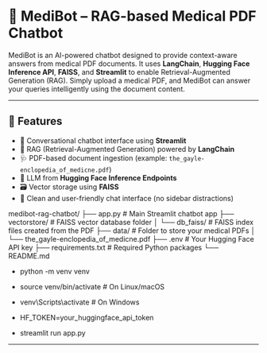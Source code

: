 # 🧠 MediBot – RAG-based Medical PDF Chatbot

MediBot is an AI-powered chatbot designed to provide context-aware answers from medical PDF documents. It uses **LangChain**, **Hugging Face Inference API**, **FAISS**, and **Streamlit** to enable Retrieval-Augmented Generation (RAG). Simply upload a medical PDF, and MediBot can answer your queries intelligently using the document content.

---

## 🚀 Features

- 💬 Conversational chatbot interface using **Streamlit**
- 🧠 RAG (Retrieval-Augmented Generation) powered by **LangChain**
- 🩺 PDF-based document ingestion (example: `the_gayle-enclopedia_of_medicne.pdf`)
- 🤖 LLM from **Hugging Face Inference Endpoints**
- 🗃️ Vector storage using **FAISS**
- 🎨 Clean and user-friendly chat interface (no sidebar distractions)


medibot-rag-chatbot/
├── app.py # Main Streamlit chatbot app
├── vectorstore/ # FAISS vector database folder
│ └── db_faiss/ # FAISS index files created from the PDF
├── data/ # Folder to store your medical PDFs
│ └── the_gayle-enclopedia_of_medicne.pdf
├── .env # Your Hugging Face API key
├── requirements.txt # Required Python packages
└── README.md

- python -m venv venv
- source venv/bin/activate     # On Linux/macOS
- venv\Scripts\activate        # On Windows

- HF_TOKEN=your_huggingface_api_token
- streamlit run app.py
---
